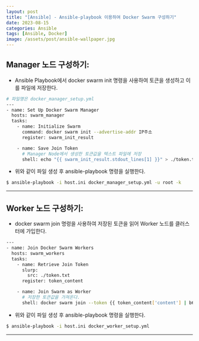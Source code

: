 ```yaml
---
layout: post
title: "[Ansible] - Ansible-playbook 이용하여 Docker Swarm 구성하기"
date: 2023-08-15
categories: Ansible
tags: [Ansible, Docker]
image: /assets/post/ansible-wallpaper.jpg
---
```


## Manager 노드 구성하기:
- Ansible Playbook에서 docker swarm init 명령을 사용하여 토큰을 생성하고 이를 파일에 저장한다.

```bash
# 파일명은 docker_manager_setup.yml
---
- name: Set Up Docker Swarm Manager
  hosts: swarm_manager
  tasks:
    - name: Initialize Swarm
      command: docker swarm init --advertise-addr IP주소
      register: swarm_init_result

    - name: Save Join Token
      # Manager Node에서 생성한 토큰값을 텍스트 파일에 저장
      shell: echo "{{ swarm_init_result.stdout_lines[1] }}" > ./token.txt
```

- 위와 같이 파일 생성 후 ansible-playbook 명령을 실행한다.
```bash
$ ansible-playbook -i host.ini docker_manager_setup.yml -u root -k
```

* * *

## Worker 노드 구성하기:
- docker swarm join 명령을 사용하여 저장된 토큰을 읽어 Worker 노드를 클러스터에 가입한다.

```bash
---
- name: Join Docker Swarm Workers
  hosts: swarm_workers
  tasks:
    - name: Retrieve Join Token
      slurp:
        src: ./token.txt
      register: token_content

    - name: Join Swarm as Worker
      # 저장한 토큰값을 가져온다.
      shell: docker swarm join --token {{ token_content['content'] | b64decode }} ManagerIP주소:2377
```

- 위와 같이 파일 생성 후 ansible-playbook 명령을 실행한다.
```bash
$ ansible-playbook -i host.ini docker_worker_setup.yml
```

* * *